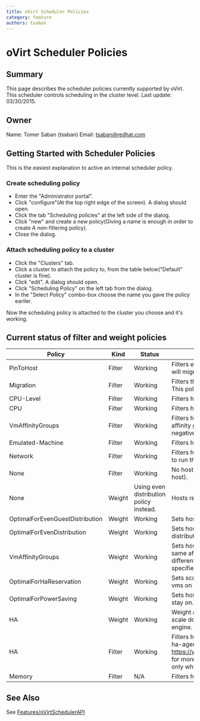 ```yaml
---
title: oVirt Scheduler Policies
category: feature
authors: tsaban
---
```


# oVirt Scheduler Policies

## Summary

This page describes the scheduler policies currently supported by oVirt.
This scheduler controls scheduling in the cluster level.
Last update: 03/30/2015.

## Owner

Name: Tomer Saban (tsaban)
Email: <tsaban@redhat.com>

## Getting Started with Scheduler Policies

This is the easiest explanation to active an internal scheduler policy.

### Create scheduling policy

*   Enter the "Administrator portal".
*   Click "configure"(At the top right edge of the screen). A dialog should open.
*   Click the tab "Scheduling policies" at the left side of the dialog.
*   Click "new" and create a new policy(Giving a name is enough in order to create A non-filtering policy).
*   Close the dialog.

### Attach scheduling policy to a cluster

*   Click the "Clusters" tab.
*   Click a cluster to attach the policy to, from the table below("Default" cluster is fine).
*   Click "edit". A dialog should open.
*   Click "Scheduling Policy" on the left tab from the dialog.
*   In the "Select Policy" combo-box choose the name you gave the policy eariler.

Now the scheduling policy is attached to the cluster you choose and it's working.

## Current status of filter and weight policies

| Policy                          | Kind   | Status                                  | Description                                                                                                                                                                                                                                                         |
|---------------------------------|--------|-----------------------------------------|---------------------------------------------------------------------------------------------------------------------------------------------------------------------------------------------------------------------------------------------------------------------|
| PinToHost                       | Filter | Working                                 | Filters every host which the vm is not pinned to(Meaning the vm will migrate only to the host it is pinned to).                                                                                                                                                     |
| Migration                       | Filter | Working                                 | Filters the host which the vm is currently resides on. Meaning, This policy encourages migrations.                                                                                                                                                                  |
| CPU-Level                       | Filter | Working                                 | Filters hosts by CPU level(manufacturer, model, etc).                                                                                                                                                                                                               |
| CPU                             | Filter | Working                                 | Filters hosts by CPU cores(Number of Virtual CPUs).                                                                                                                                                                                                                 |
| VmAffinityGroups                | Filter | Working                                 | Filters hosts by taking into consideration Affinity groups(positive affinity group means that all VMs should be on the same host and negative means that they should be on separated hosts).                                                                        |
| Emulated-Machine                | Filter | Working                                 | Filters hosts by emulated machine(isapc, pc, etc).                                                                                                                                                                                                                  |
| Network                         | Filter | Working                                 | Filters hosts who doesn't have the necessary network interfaces to run the vm.                                                                                                                                                                                      |
| None                            | Filter | Working                                 | No host is being filtered(The vm will migrate to the first available host).                                                                                                                                                                                         |
| None                            | Weight | Using even distribution policy instead. | Hosts receives score based on even distribution weight policy.                                                                                                                                                                                                      |
| OptimalForEvenGuestDistribution | Weight | Working                                 | Sets host scores based on the number of VMs on each host.                                                                                                                                                                                                           |
| OptimalForEvenDistribution      | Weight | Working                                 | Sets hosts scores so that there will be even CPU usage distribution.                                                                                                                                                                                                |
| VmAffinityGroups                | Weight | Working                                 | Sets host scores based on affinity group (Hosts which are at the same affinity group as the vm and their affinity is positive or has different affinity group and their affinity is negative gets a specified score, bigger than 1 and the other gets a score of 1. |
| OptimalForHaReservation         | Weight | Working                                 | Sets scores for hosts according to the number of highly available vms on them and a scale down parameter.                                                                                                                                                           |
| OptimalForPowerSaving           | Weight | Working                                 | Sets host scores so that minimum number of hosts will need to stay on. Has influence only when used with hosted engine.                                                                                                                                             |
| HA                              | Weight | Working                                 | Weight are being set by the number of HA VMs on the host and a scale down parameter. Has influence only when used with hosted engine.                                                                                                                               |
| HA                              | Filter | Working                                 | Filters hosts whose high availability score is negative(See ovirt-ha-agent in <https://www.ovirt.org/images/8/88/Hosted_Engine_Deep_Dive.pdf> for more details on how this score is calculated). Has influence only when used with hosted engine.                   |
| Memory                          | Filter | N/A                                     | Filters hosts based on memory usage.                                                                                                                                                                                                                                |

## See Also

See [Features/oVirtSchedulerAPI](/develop/release-management/features/sla/ovirtschedulerapi/)

